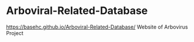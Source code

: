 # Arboviral-Related-Database
https://basehc.github.io/Arboviral-Related-Database/
Website  of Arbovirus Project
